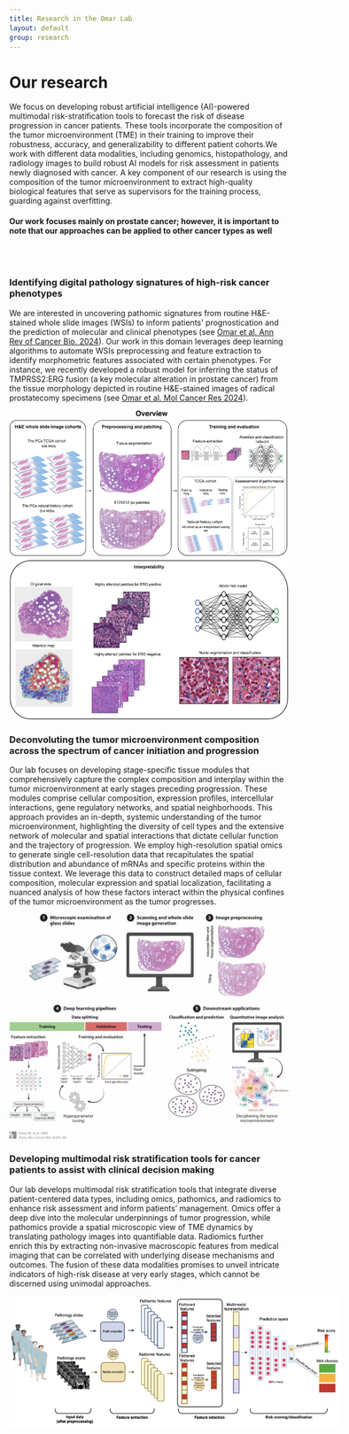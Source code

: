 ```yaml
---
title: Research in the Omar Lab
layout: default
group: research
---
```


<div class="row">

# Our research
We focus on developing robust artificial intelligence (AI)-powered multimodal risk-stratification tools to forecast the risk of disease progression in cancer patients. These tools incorporate the composition of the tumor microenvironment (TME) in their training to improve their robustness, accuracy, and generalizability to different patient cohorts.We work with different data modalities, including genomics, histopathology, and radiology images to build robust AI models for risk assessment in patients newly diagnosed with cancer. A key component of our research is using the composition of the tumor microenvironment to extract high-quality biological features that serve as supervisors for the training process, guarding against overfitting.

#### Our work focuses mainly on prostate cancer; however, it is important to note that our approaches can be applied to other cancer types as well  
<br>
<br>

</div>

<div class="row">

### Identifying digital pathology signatures of high-risk cancer phenotypes

<div class="col-md-7 order-md-1">

We are interested in uncovering pathomic signatures from routine H&E-stained whole slide images (WSIs) to inform patients' prognostication and the prediction of molecular and clinical phenotypes (see [Omar et al. Ann Rev of Cancer Bio. 2024](https://www.annualreviews.org/content/journals/10.1146/annurev-cancerbio-062822-010523)). 
Our work in this domain leverages deep learning algorithms to automate WSIs preprocessing and feature extraction to identify morphometric features associated with certain phenotypes. For instance, we recently developed a robust model for inferring the status of TMPRSS2:ERG fusion (a key molecular alteration in prostate cancer) from the tissue morphology depicted in routine H&E-stained images of radical prostatecomy specimens (see [Omar et al. Mol Cancer Res 2024](https://aacrjournals.org/mcr/article/22/4/347/741845/Semi-Supervised-Attention-Based-Deep-Learning-for)).

</div>
<div class="col-md-5 order-md-2 align-self-center">
<img class="img-fluid" src="/static/img/pub/erg.jpeg" alt="ERGmodel">
<!-- <a href="http://www.ucsf.edu"><img class="inline-block navb-icon" src="/static/img/ucsf_logo_white.svg" alt="University of California, San Francisco (UCSF) logo"></a> -->

</div>
</div>
<div class="row">

### Deconvoluting the tumor microenvironment composition across the spectrum of cancer initiation and progression

<div class="col-md-7 order-md-2">

Our lab focuses on developing stage-specific tissue modules that comprehensively capture the complex composition and interplay within the tumor microenvironment at early stages preceding progression. These modules comprise cellular composition, expression profiles, intercellular interactions, gene regulatory networks, and spatial neighborhoods. This approach provides an in-depth, systemic understanding of the tumor microenvironment, highlighting the diversity of cell types and the extensive network of molecular and spatial interactions that dictate cellular function and the trajectory of progression. 
We employ high-resolution spatial omics to generate single cell-resolution data that recapitulates the spatial distribution and abundance of mRNAs and specific proteins within the tissue context. We leverage this data to construct detailed maps of cellular composition, molecular expression and spatial localization, facilitating a nuanced analysis of how these factors interact within the physical confines of the tumor microenvironment as the tumor progresses. 

</div>
<div class="col-md-5 order-md-1 align-self-center">
<img class="img-fluid" src="/static/img/pub/digitalpath.gif" alt="digitalPath">
<!-- <a href="http://www.ucsf.edu"><img class="inline-block navb-icon" src="/static/img/ucsf_logo_white.svg" alt="University of California, San Francisco (UCSF) logo"></a> -->

</div>
</div>

<div class="row">

### Developing multimodal risk stratification tools for cancer patients to assist with clinical decision making

<div class="col-md-7 order-md-1">

Our lab develops multimodal risk stratification tools that integrate diverse patient-centered data types, including omics, pathomics, and radiomics to enhance risk assessment and inform patients’ management. 
Omics offer a deep dive into the molecular underpinnings of tumor progression, while pathomics provide a spatial microscopic view of TME dynamics by translating pathology images into quantifiable data. Radiomics further enrich this by extracting non-invasive macroscopic features from medical imaging that can be correlated with underlying disease mechanisms and outcomes. The fusion of these data modalities promises to unveil intricate indicators of high-risk disease at very early stages, which cannot be discerned using unimodal approaches. 

</div>
<div class="col-md-5 order-md-2 text-end d-flex justify-content-center">
<img class="img-fluid" style="max-width: 600px; height: auto; object-fit: contain;" src="/static/img/pub/MultimodalRiskAssessment.png" alt="multimodal">
</div>
</div>



